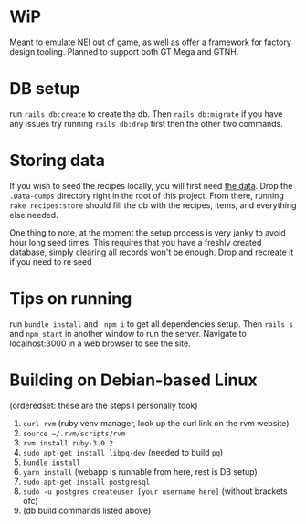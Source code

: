 # WiP
Meant to emulate NEI out of game, as well as offer a framework for factory design tooling. Planned to support both GT Mega and GTNH.

# DB setup

run ```rails db:create``` to create the db. Then ```rails db:migrate``` if you have any issues try running ```rails db:drop``` first then the other two commands.

# Storing data

If you wish to seed the recipes locally, you will first need [the data](https://drive.google.com/drive/folders/1gvyB35U5ZeEdYljkxrD1SqlJ7sdkMyjr?usp=sharing). Drop the `.Data-dumps` directory right in the root of this project. From there, running `rake recipes:store` should fill the db with the recipes, items, and everything else needed.

One thing to note, at the moment the setup process is very janky to avoid hour long seed times. This requires that you have a freshly created database, simply clearing all records won't be enough. Drop and recreate it if you need to re seed

# Tips on running

run ```bundle install``` and ``` npm i``` to get all dependencies setup. Then ```rails s``` and ```npm start``` in another window to run the server. Navigate to localhost:3000 in a web browser to see the site.

# Building on Debian-based Linux

(orderedset: these are the steps I personally took)

1. `curl rvm` (ruby venv manager, look up the curl link on the rvm website)
2. `source ~/.rvm/scripts/rvm`
3. `rvm install ruby-3.0.2`
4. `sudo apt-get install libpq-dev` (needed to build `pq`)
5. `bundle install`
6. `yarn install` (webapp is runnable from here, rest is DB setup)
7. `sudo apt-get install postgresql`
8. `sudo -u postgres createuser [your username here]` (without brackets ofc)
9. (db build commands listed above)